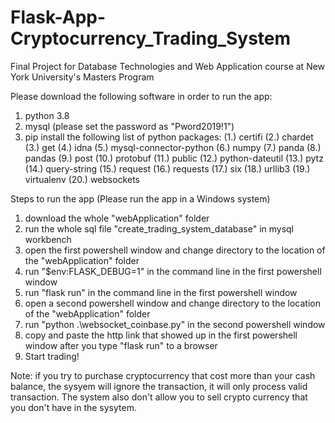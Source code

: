 # Flask-App-Cryptocurrency_Trading_System
Final Project for Database Technologies and Web Application course at New York University's Masters Program

Please download the following software in order to run the app:

1. python 3.8
2. mysql (please set the password as "Pword2019!1")
3. pip install the following list of python packages:
    (1.) certifi
    (2.) chardet
    (3.) get
    (4.) idna
    (5.) mysql-connector-python
    (6.) numpy
    (7.) panda
    (8.) pandas
    (9.) post
    (10.) protobuf
    (11.) public
    (12.) python-dateutil
    (13.) pytz
    (14.) query-string
    (15.) request
    (16.) requests
    (17.) six
    (18.) urllib3
    (19.) virtualenv
    (20.) websockets
  
Steps to run the app (Please run the app in a Windows system)
1. download the whole "webApplication" folder
2. run the whole sql file "create_trading_system_database" in mysql workbench
3. open the first powershell window and change directory to the location of the "webApplication" folder
4. run "$env:FLASK_DEBUG=1" in the command line in the first powershell window
5. run "flask run" in the command line in the first powershell window
6. open a second powershell window and change directory to the location of the "webApplication" folder
7. run "python .\websocket_coinbase.py" in the second powershell window
8. copy and paste the http link that showed up in the first powershell window after you type "flask run" to a browser
9. Start trading!

Note: if you try to purchase cryptocurrency that cost more than your cash balance, the sysyem will ignore the transaction, it will only process valid transaction. The system also don't allow you to sell crypto currency that you don't have in the sysytem.
